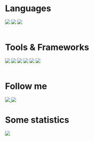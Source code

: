 # Languages
<div align="left">
    <img src="https://img.shields.io/badge/-python-090909?style=for-the-badge&logo=python&logoColor=ff073a"/>
    <img src="https://img.shields.io/badge/-C-090909?style=for-the-badge&logo=C" />
    <img src="https://img.shields.io/badge/-C++-090909?style=for-the-badge&logo=C%2b%2b&logoColor=0067BC" />
</div> <br />

# Tools & Frameworks
<div align="left">
    <img src="https://img.shields.io/badge/-qt-002379?style=for-the-badge&logo=qt&logoColor=00FF00" />
    <img src="https://img.shields.io/badge/-git-002379?style=for-the-badge&logo=git&logoColor=FF8C00" />
    <img src="https://img.shields.io/badge/-Vim-019733.svg?style=for-the-badge&logo=vim&logoColor=white" />
    <img src="https://img.shields.io/badge/-sql-090909?style=for-the-badge&logo=sqlite&logoColor=FFA62F" />
    <img src="https://img.shields.io/badge/-firebase-090909?style=for-the-badge&logo=firebase&logoColor=F0E68C" />
    <img src="https://img.shields.io/badge/-linux-090909?style=for-the-badge&logo=kalilinux">
</div> <br />

# Follow me
<div align="left">
    <a href="https://t.me/Nep_pasha/">
        <img src="https://img.shields.io/badge/-telegram-090909?style=for-the-badge&logo=telegram" />
    </a>
    <a href="https://leetcode.com/u/GNU_nan0_machine_s0n/">
        <img src="https://img.shields.io/badge/-leetcode-090909?style=for-the-badge&logo=leetcode" />
    </a>
</div>

# Some statistics
<div align="left">
    <img src="https://github-profile-summary-cards.vercel.app/api/cards/repos-per-language?username=nepavellab&theme=dark" />
</div>
